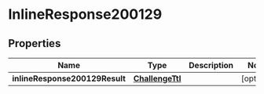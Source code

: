 # InlineResponse200129

## Properties
Name | Type | Description | Notes
------------ | ------------- | ------------- | -------------
**inlineResponse200129Result** | [**ChallengeTtl**](ChallengeTtl.md) |  |  [optional]
